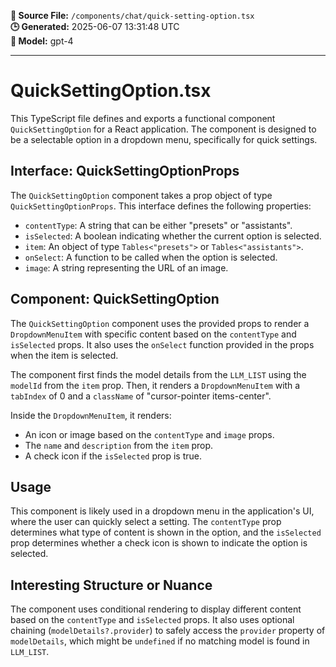 **📄 Source File:** `/components/chat/quick-setting-option.tsx`  
**🕒 Generated:** 2025-06-07 13:31:48 UTC  
**🤖 Model:** gpt-4

---

# QuickSettingOption.tsx

This TypeScript file defines and exports a functional component `QuickSettingOption` for a React application. The component is designed to be a selectable option in a dropdown menu, specifically for quick settings.

## Interface: QuickSettingOptionProps

The `QuickSettingOption` component takes a prop object of type `QuickSettingOptionProps`. This interface defines the following properties:

- `contentType`: A string that can be either "presets" or "assistants".
- `isSelected`: A boolean indicating whether the current option is selected.
- `item`: An object of type `Tables<"presets">` or `Tables<"assistants">`.
- `onSelect`: A function to be called when the option is selected.
- `image`: A string representing the URL of an image.

## Component: QuickSettingOption

The `QuickSettingOption` component uses the provided props to render a `DropdownMenuItem` with specific content based on the `contentType` and `isSelected` props. It also uses the `onSelect` function provided in the props when the item is selected.

The component first finds the model details from the `LLM_LIST` using the `modelId` from the `item` prop. Then, it renders a `DropdownMenuItem` with a `tabIndex` of 0 and a `className` of "cursor-pointer items-center".

Inside the `DropdownMenuItem`, it renders:

- An icon or image based on the `contentType` and `image` props.
- The `name` and `description` from the `item` prop.
- A check icon if the `isSelected` prop is true.

## Usage

This component is likely used in a dropdown menu in the application's UI, where the user can quickly select a setting. The `contentType` prop determines what type of content is shown in the option, and the `isSelected` prop determines whether a check icon is shown to indicate the option is selected.

## Interesting Structure or Nuance

The component uses conditional rendering to display different content based on the `contentType` and `isSelected` props. It also uses optional chaining (`modelDetails?.provider`) to safely access the `provider` property of `modelDetails`, which might be `undefined` if no matching model is found in `LLM_LIST`.